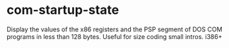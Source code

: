 # com-startup-state
Display the values of the x86 registers and the PSP segment of DOS COM programs in less than 128 bytes. Useful for size coding small intros. i386+
